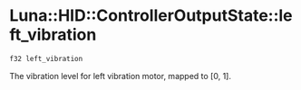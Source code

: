 # Luna::HID::ControllerOutputState::left_vibration

```c++
f32 left_vibration
```

The vibration level for left vibration motor, mapped to [0, 1]. 

